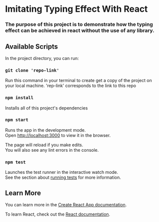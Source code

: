 # Imitating Typing Effect With React
### The purpose of this project is to demonstrate how the typing effect can be achieved in react without the use of any library.


## Available Scripts

In the project directory, you can run:

### `git clone 'repo-link'`

Run this command in your terminal to create get a copy of the project on your local machine. 'rep-link' corresponds to the link to this repo

### `npm install`
Installs all of this project's dependencies

### `npm start`

Runs the app in the development mode.\
Open [http://localhost:3000](http://localhost:3000) to view it in the browser.

The page will reload if you make edits.\
You will also see any lint errors in the console.

### `npm test`

Launches the test runner in the interactive watch mode.\
See the section about [running tests](https://facebook.github.io/create-react-app/docs/running-tests) for more information.


## Learn More

You can learn more in the [Create React App documentation](https://facebook.github.io/create-react-app/docs/getting-started).

To learn React, check out the [React documentation](https://reactjs.org/).
